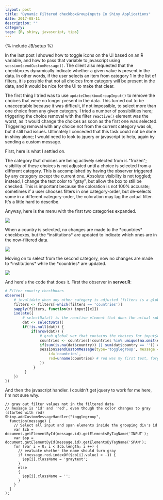 ```yaml
---
layout: post
title: "Dynamic Filtered checkboxGroupInputs In Shiny Applications"
date: 2017-08-11
description: ""
category: 
tags: [R, shiny, javascript, tips]
---
```

{% include JB/setup %}


In the last post I showed how to toggle icons on the UI based on an R variable, and how to pass that variable to javascript using `session$sendCustomMessage()`. The client also requested that the checkboxes dynamically indicate whether a given value is present in the data. In other words, if the user selects an item from category 1 in the list of filters, it is possible that not all choices from category will be present in the data, and it would be nice for the UI to make that clear. 
  
The first thing I tried was to use `updateCheckboxGroupInput()` to remove the choices that were no longer present in the data. This turned out to be unacceptable because it was difficult, if not impossible, to select more than one choice from any given category. I tried a number of possibilities here; triggering the choice removal with the filter `reactive()` element was the worst, as it would change the choices as soon as the first one was selected. Triggering removal with any choice not from the current category was ok, but it still had issues. Ultimately I conceded that this task could not be done in shiny alone; I would need to look to jquery or javascript to help, again by sending a custom message.  

First, here is what I settled on.  

The category that choices are being actively selected from is "frozen"; visibility of these choices is not adjusted until a choice is selected from a different category. This is accomplished by having the observer triggered by any category except the current one. Absolute visibility is not toggled; instead, I change the text color to "gray", but allow the box to still be checked. This is important because the coloration is not 100% accurate; sometimes if a user chooses filters in one category-order, but de-selects some in a different category-order, the coloration may lag the actual filter. It's a little hard to describe.  

<div class="col-sm-4">
<p>Anyway, here is the menu with the first two categories expanded.  </p>
<img src="/assets/blog/dynamicListsShiny/img/menu1.png">
</div>

<div class="col-sm-4">
<p>When a country is selected, no changes are made to the *countries* checkboxes, but the *institutions* are updated to indicate which ones are in the now-filtered data.</p>
<img src="/assets/blog/dynamicListsShiny/img/menu2.png">
</div>

<div class="col-sm-4">
<p>Moving on to select from the second category, now no changes are made to *institutions* while the *countries* are updated.</p>
<img src="/assets/blog/dynamicListsShiny/img/menu3.png">
</div>

And here's the code that does it. First the observer in **server.R**:  

```r
# Filter country checkboxes
observe({
    # invalidate when any other category is adjusted (filters is a global vector of inputIds)
    filters <- filters[-which(filters == 'countries')]
    sapply(filters, function(x) input[[x]])
    isolate({
        # selectData() is the reactive element that does the actual subsetting in the data.frame
        dat <- selectData()
        if(!is.null(dat)) {
            if(nrow(dat)) {
                # grab global var that contains the choices for input$countries
                countries <- countries[!countries %in% unique(na.omit(dat$country))]
                if(sum(is.na(dat$country)) || sum(dat$country == '')) countries <- countries[-which(countries == 'missing')]
                session$sendCustomMessage(type='togglegroup', message = list(
                    id='countries',
                    red=unname(countries) # red was my first test, forgot to update the component name
                ))                        
             }
         }
    })
})
```

And then the javascript handler. I couldn't get jquery to work for me here, I'm not sure why.
```
// gray out filter values not in the filtered data
// message is 'id' and 'red', even though the color changes to gray (started with red)
Shiny.addCustomMessageHandler("togglegroup",
  function(message) { 
    // Select all input and span elements inside the grouping div's id
    var $cb = document.getElementById(message.id).getElementsByTagName('INPUT');
    var $sp = document.getElementById(message.id).getElementsByTagName('SPAN');
    for (var i = 0; i < $cb.length; i ++) {
      // evaluate whether the name should turn gray
      if (message.red.indexOf($cb[i].value) > -1) {
        $sp[i].className = 'graytext';
      }
      else
      {
        $sp[i].className = '';
      }
    }
  }
);

```


















